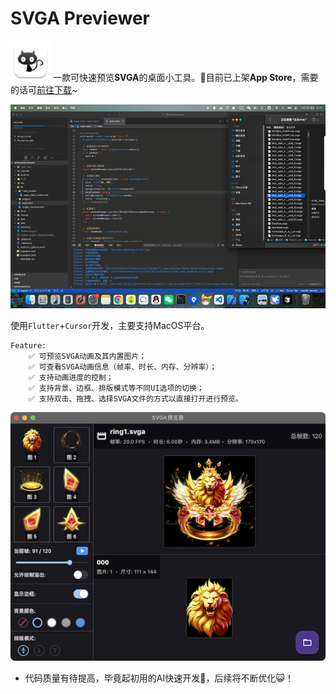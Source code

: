 # SVGA Previewer

![icon](https://github.com/Rogue24/JPCover/raw/master/svga_previewer/icon.png) 一款可快速预览**SVGA**的桌面小工具。🌟目前已上架**App Store**，需要的话可[前往下载](https://apps.apple.com/cn/app/svga-previewer/id6742708146?mt=12)~

![example](https://github.com/Rogue24/JPCover/raw/master/svga_previewer/example.gif)

使用`Flutter`+`Cursor`开发，主要支持MacOS平台。

    Feature:
        ✅ 可预览SVGA动画及其内置图片；
        ✅ 可查看SVGA动画信息（帧率、时长、内存、分辨率）；
        ✅ 支持动画进度的控制；
        ✅ 支持背景、边框、排版模式等不同UI选项的切换；
        ✅ 支持双击、拖拽、选择SVGA文件的方式以直接打开进行预览。

![main](https://github.com/Rogue24/JPCover/raw/master/svga_previewer/main.png)

- 代码质量有待提高，毕竟起初用的AI快速开发🤖，后续将不断优化😺！

